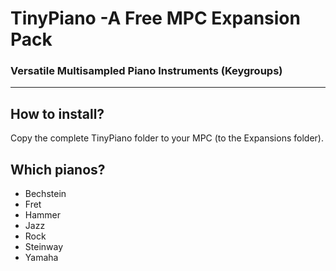 # TinyPiano -A Free MPC Expansion Pack
### Versatile Multisampled Piano Instruments (Keygroups)

-----

## How to install?
Copy the complete TinyPiano folder to your MPC (to the Expansions folder).

## Which pianos?
* Bechstein
* Fret
* Hammer
* Jazz
* Rock
* Steinway
* Yamaha
